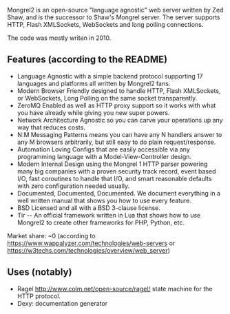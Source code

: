 Mongrel2 is an open-source "language agnostic" web server written by Zed Shaw, and is the successor to Shaw's Mongrel server. The server supports HTTP, Flash XMLSockets, WebSockets and long polling connections.

The code was mostly writen in 2010.

## Features (according to the README)
- Language Agnostic with a simple backend protocol supporting 17 languages and platforms all written by Mongrel2 fans.
- Modern Browser Friendly designed to handle HTTP, Flash XMLSockets, or
  WebSockets, Long Polling on the same socket transparently.
- ZeroMQ Enabled as well as HTTP proxy support so it works with what you have
  already while giving you new super powers.
- Network Architecture Agnostic so you can carve your operations up any way that reduces costs.
- N:M Messaging Patterns means you can have any N handlers answer to any M
  browsers arbitrarily, but still easy to do plain request/response.
- Automation Loving Configs that are easily accessible via any programming
  language with a Model-View-Controller design.
- Modern Internal Design using the Mongrel 1 HTTP parser powering many big
  companies with a proven security track record, event based I/O, fast
  coroutines to handle that I/O, and smart reasonable defaults with zero
  configuration needed usually.
- Documented, Documented, Documented. We document everything in a well written manual that shows you how to use every feature.
- BSD Licensed and all with a BSD 3-clause license.
- Tir -- An official framework written in Lua that shows how to use Mongrel2 to
  create other frameworks for PHP, Python, etc.

Market share: ~0 (according to <https://www.wappalyzer.com/technologies/web-servers> or <https://w3techs.com/technologies/overview/web_server>)

## Uses (notably)
- Ragel <http://www.colm.net/open-source/ragel/> state machine for the HTTP protocol.
- Dexy: documentation generator
